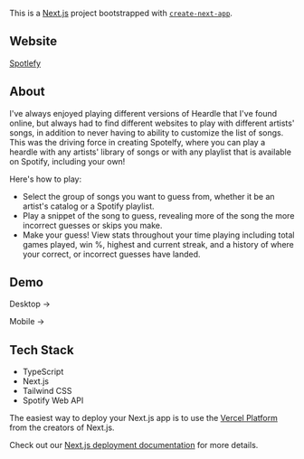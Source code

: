 This is a [Next.js](https://nextjs.org/) project bootstrapped with [`create-next-app`](https://github.com/vercel/next.js/tree/canary/packages/create-next-app).

## Website

[Spotlefy](https://spotlefy-heardle.vercel.app)

## About

I've always enjoyed playing different versions of Heardle that I've found online, but always had to find different websites to play with different artists' songs, in addition to never having to ability to customize the list of songs. This was the driving force in creating Spotelfy, where you can play a heardle with any artists' library of songs or with any playlist that is available on Spotify, including your own!

Here's how to play: 

- Select the group of songs you want to guess from, whether it be an artist's catalog or a Spotify playlist.
- Play a snippet of the song to guess, revealing more of the song the more incorrect guesses or skips you make.
- Make your guess! View stats throughout your time playing including total games played, win %, highest and current streak, and a history of where your correct, or incorrect guesses have landed.

## Demo

Desktop ->



Mobile ->




## Tech Stack

- TypeScript
- Next.js
- Tailwind CSS
- Spotify Web API


The easiest way to deploy your Next.js app is to use the [Vercel Platform](https://vercel.com/new?utm_medium=default-template&filter=next.js&utm_source=create-next-app&utm_campaign=create-next-app-readme) from the creators of Next.js.

Check out our [Next.js deployment documentation](https://nextjs.org/docs/deployment) for more details.
